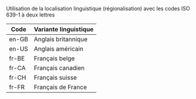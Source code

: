<!-- balises linguistiques -->

Utilisation de la localisation linguistique (régionalisation)
avec les codes ISO 639-1 à deux lettres

| Code  | Variante linguistique |
| ---   | --- |
| en-GB | Anglais britannique |
| en-US | Anglais américain |
| fr-BE | Français belge |
| fr-CA | Français canadien |
| fr-CH | Français suisse |
| fr-FR | Français de France |
